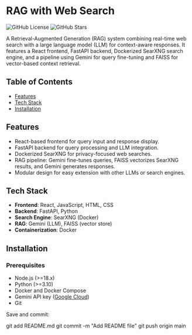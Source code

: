 # RAG with Web Search

![GitHub License](https://img.shields.io/github/license/Siva004-123/RAG-with-web-search) ![GitHub Stars](https://img.shields.io/github/stars/Siva004-123/RAG-with-web-search)

A Retrieval-Augmented Generation (RAG) system combining real-time web search with a large language model (LLM) for context-aware responses. It features a React frontend, FastAPI backend, Dockerized SearXNG search engine, and a pipeline using Gemini for query fine-tuning and FAISS for vector-based context retrieval.

## Table of Contents
- [Features](#features)
- [Tech Stack](#tech-stack)
- [Installation](#installation)

## Features
- React-based frontend for query input and response display.
- FastAPI backend for query processing and LLM integration.
- Dockerized SearXNG for privacy-focused web searches.
- RAG pipeline: Gemini fine-tunes queries, FAISS vectorizes SearXNG results, and Gemini generates responses.
- Modular design for easy extension with other LLMs or search engines.

## Tech Stack
- **Frontend**: React, JavaScript, HTML, CSS
- **Backend**: FastAPI, Python
- **Search Engine**: SearXNG (Docker)
- **RAG**: Gemini (LLM), FAISS (vector store)
- **Containerization**: Docker

## Installation

### Prerequisites
- Node.js (>=18.x)
- Python (>=3.10)
- Docker and Docker Compose
- Gemini API key ([Google Cloud](https://cloud.google.com/))
- Git

Save and commit:

git add README.md
git commit -m "Add README file"
git push origin main

